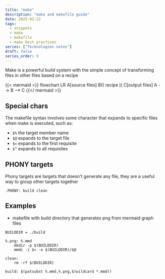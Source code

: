```yaml
---
title: "make"
description: "make and makefile guide"
date: 2025-02-22
tags:
  - snippets
  - make
  - makefile
  - make best practices
series: ["Technologies notes"]
draft: false
series_order: 9
---
```


Make is a powerful build system with the simple concept of transforming files in other files based on a recipe

{{< mermaid >}}
flowchart LR
A[source files]
B(( recipe ))
C[output files]
A --> B --> C
{{</ mermaid >}}

## Special chars

The makefile syntax involves some character that expands to specific files when make is executed, such as:

- `$%` the target member name
- `$@` expands to the target file
- `$<` expands to the first requisite
- `$^` expands to all requisites

## PHONY targets

Phony targets are targets that doesn't generate any file, they are a useful way to group other targets together

```make
.PHONY: build clean
```

## Examples

- makefile with build directory that generates png from mermaid graph files

```make
BUILDDIR = ./build

%.png: %.mmd
	mkdir -p $(BUILDDIR)
	mmdc -i $< -o $(BUILDDIR)/$@

clean:
	rm -rf $(BUILDDIR)

build: $(patsubst %.mmd,%.png,$(wildcard *.mmd))
```
